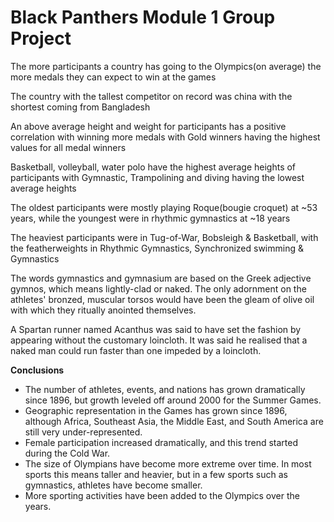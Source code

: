 # Black Panthers Module 1 Group Project

The more participants a country has going to the Olympics(on average) the more medals they can expect to win at the games

 The country with the tallest competitor on record was china with the shortest coming from Bangladesh

 An above average height and weight for participants has a 
positive correlation with winning more medals with Gold winners having the highest values for all medal winners


Basketball, volleyball, water polo have the highest average heights of participants with Gymnastic, 
Trampolining and diving having the lowest average heights 

The oldest participants were mostly playing Roque(bougie croquet) at ~53 years, 
while the youngest were in rhythmic gymnastics at ~18 years


The heaviest participants were in Tug-of-War, Bobsleigh & Basketball, with the featherweights in Rhythmic Gymnastics, 
Synchronized swimming & Gymnastics


The words gymnastics and gymnasium are based on the Greek adjective gymnos, which means lightly-clad or naked. 
The only adornment on the athletes' bronzed, muscular torsos would have been the gleam of olive oil with which they 
ritually anointed themselves.

A Spartan runner named Acanthus was said to have set the fashion by appearing without the customary loincloth.
It was said he realised that a naked man could run faster than one impeded by a loincloth.


**Conclusions**

- The number of athletes, events, and nations has grown dramatically since 1896, but growth leveled off around 2000 for the Summer Games.
- Geographic representation in the Games has grown since 1896, although Africa, Southeast Asia, the Middle East, and South America are still very under-represented.
- Female participation increased dramatically, and this trend started during the Cold War.
- The size of Olympians have become more extreme over time. In most sports this means taller and heavier, but in a few sports such as gymnastics, athletes have become smaller.
- More sporting activities have been added to the Olympics over the years.




